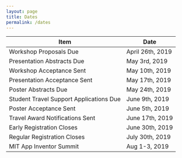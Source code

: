 ```yaml
---
layout: page
title: Dates
permalink: /dates
---
```


| Item | Date |
|-|-|
| Workshop Proposals Due | April 26th, 2019
| Presentation Abstracts Due | May 3rd, 2019
| Workshop Acceptance Sent | May 10th, 2019
| Presentation Acceptance Sent | May 17th, 2019
| Poster Abstracts Due | May 24th, 2019
| Student Travel Support Applications Due | June 9th, 2019
| Poster Acceptance Sent | June 5th, 2019
| Travel Award Notifications Sent | June 17th, 2019
| Early Registration Closes | June 30th, 2019
| Regular Registration Closes | July 30th, 2019
| MIT App Inventor Summit | Aug 1-3, 2019
